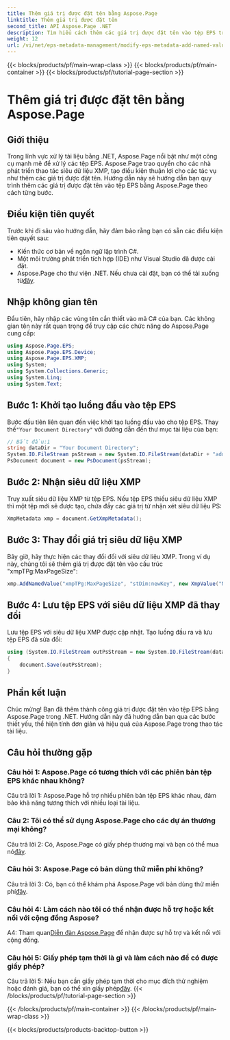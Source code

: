 ```yaml
---
title: Thêm giá trị được đặt tên bằng Aspose.Page
linktitle: Thêm giá trị được đặt tên
second_title: API Aspose.Page .NET
description: Tìm hiểu cách thêm các giá trị được đặt tên vào tệp EPS trong .NET bằng Aspose.Page. Hướng dẫn toàn diện này sẽ hướng dẫn bạn từng bước thực hiện quy trình.
weight: 12
url: /vi/net/eps-metadata-management/modify-eps-metadata-add-named-value/
---
```


{{< blocks/products/pf/main-wrap-class >}}
{{< blocks/products/pf/main-container >}}
{{< blocks/products/pf/tutorial-page-section >}}

# Thêm giá trị được đặt tên bằng Aspose.Page

## Giới thiệu

Trong lĩnh vực xử lý tài liệu bằng .NET, Aspose.Page nổi bật như một công cụ mạnh mẽ để xử lý các tệp EPS. Aspose.Page trao quyền cho các nhà phát triển thao tác siêu dữ liệu XMP, tạo điều kiện thuận lợi cho các tác vụ như thêm các giá trị được đặt tên. Hướng dẫn này sẽ hướng dẫn bạn quy trình thêm các giá trị được đặt tên vào tệp EPS bằng Aspose.Page theo cách từng bước.

## Điều kiện tiên quyết

Trước khi đi sâu vào hướng dẫn, hãy đảm bảo rằng bạn có sẵn các điều kiện tiên quyết sau:

- Kiến thức cơ bản về ngôn ngữ lập trình C#.
- Một môi trường phát triển tích hợp (IDE) như Visual Studio đã được cài đặt.
-  Aspose.Page cho thư viện .NET. Nếu chưa cài đặt, bạn có thể tải xuống từ[đây](https://releases.aspose.com/page/net/).

## Nhập không gian tên

Đầu tiên, hãy nhập các vùng tên cần thiết vào mã C# của bạn. Các không gian tên này rất quan trọng để truy cập các chức năng do Aspose.Page cung cấp:

```csharp
using Aspose.Page.EPS;
using Aspose.Page.EPS.Device;
using Aspose.Page.EPS.XMP;
using System;
using System.Collections.Generic;
using System.Linq;
using System.Text;
```

## Bước 1: Khởi tạo luồng đầu vào tệp EPS

 Bước đầu tiên liên quan đến việc khởi tạo luồng đầu vào cho tệp EPS. Thay thế`"Your Document Directory"` với đường dẫn đến thư mục tài liệu của bạn:

```csharp
// Bắt đầu:1
string dataDir = "Your Document Directory";
System.IO.FileStream psStream = new System.IO.FileStream(dataDir + "add_named_value_input.eps", System.IO.FileMode.Open, System.IO.FileAccess.Read);
PsDocument document = new PsDocument(psStream);
```

## Bước 2: Nhận siêu dữ liệu XMP

Truy xuất siêu dữ liệu XMP từ tệp EPS. Nếu tệp EPS thiếu siêu dữ liệu XMP thì một tệp mới sẽ được tạo, chứa đầy các giá trị từ nhận xét siêu dữ liệu PS:

```csharp
XmpMetadata xmp = document.GetXmpMetadata();
```

## Bước 3: Thay đổi giá trị siêu dữ liệu XMP

Bây giờ, hãy thực hiện các thay đổi đối với siêu dữ liệu XMP. Trong ví dụ này, chúng tôi sẽ thêm giá trị được đặt tên vào cấu trúc "xmpTPg:MaxPageSize":

```csharp
xmp.AddNamedValue("xmpTPg:MaxPageSize", "stDim:newKey", new XmpValue("NewValue"));
```

## Bước 4: Lưu tệp EPS với siêu dữ liệu XMP đã thay đổi

Lưu tệp EPS với siêu dữ liệu XMP được cập nhật. Tạo luồng đầu ra và lưu tệp EPS đã sửa đổi:

```csharp
using (System.IO.FileStream outPsStream = new System.IO.FileStream(dataDir + "add_named_value_output.eps", System.IO.FileMode.Create, System.IO.FileAccess.Write))
{
    document.Save(outPsStream);
}
```

## Phần kết luận

Chúc mừng! Bạn đã thêm thành công giá trị được đặt tên vào tệp EPS bằng Aspose.Page trong .NET. Hướng dẫn này đã hướng dẫn bạn qua các bước thiết yếu, thể hiện tính đơn giản và hiệu quả của Aspose.Page trong thao tác tài liệu.

## Câu hỏi thường gặp

### Câu hỏi 1: Aspose.Page có tương thích với các phiên bản tệp EPS khác nhau không?

Câu trả lời 1: Aspose.Page hỗ trợ nhiều phiên bản tệp EPS khác nhau, đảm bảo khả năng tương thích với nhiều loại tài liệu.

### Câu 2: Tôi có thể sử dụng Aspose.Page cho các dự án thương mại không?

 Câu trả lời 2: Có, Aspose.Page có giấy phép thương mại và bạn có thể mua nó[đây](https://purchase.aspose.com/buy).

### Câu hỏi 3: Aspose.Page có bản dùng thử miễn phí không?

 Câu trả lời 3: Có, bạn có thể khám phá Aspose.Page với bản dùng thử miễn phí[đây](https://releases.aspose.com/).

### Câu hỏi 4: Làm cách nào tôi có thể nhận được hỗ trợ hoặc kết nối với cộng đồng Aspose?

 A4: Tham quan[Diễn đàn Aspose.Page](https://forum.aspose.com/c/page/39) để nhận được sự hỗ trợ và kết nối với cộng đồng.

### Câu hỏi 5: Giấy phép tạm thời là gì và làm cách nào để có được giấy phép?

 Câu trả lời 5: Nếu bạn cần giấy phép tạm thời cho mục đích thử nghiệm hoặc đánh giá, bạn có thể xin giấy phép[đây](https://purchase.aspose.com/temporary-license/).
{{< /blocks/products/pf/tutorial-page-section >}}

{{< /blocks/products/pf/main-container >}}
{{< /blocks/products/pf/main-wrap-class >}}

{{< blocks/products/products-backtop-button >}}
